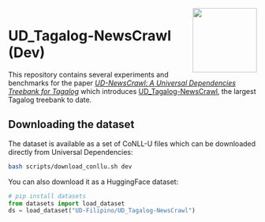 <img src="https://cdn-avatars.huggingface.co/v1/production/uploads/634e20a0c1ce28f1de920cc4/k7SJny1M3lDa5CH_T1bp3.png" width="130" height="130" align="right" />

# UD_Tagalog-NewsCrawl (Dev)

This repository contains several experiments and benchmarks for the paper [_UD-NewsCrawl: A Universal Dependencies Treebank for Tagalog_]() which introduces [UD_Tagalog-NewsCrawl](https://huggingface.co/datasets/UD-Filipino/UD_Tagalog-NewsCrawl), the largest Tagalog treebank to date.

## Downloading the dataset

The dataset is available as a set of CoNLL-U files which can be downloaded directly from Universal Dependencies:

```sh
bash scripts/download_conllu.sh dev
```

You can also download it as a HuggingFace dataset:

```python
# pip install datasets
from datasets import load_dataset
ds = load_dataset("UD-Filipino/UD_Tagalog-NewsCrawl")
```
